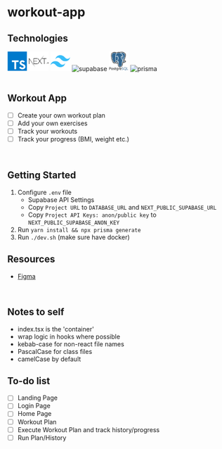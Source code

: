 # workout-app

## Technologies

<div>
  <img alt="typescript" width="45px" src="https://raw.githubusercontent.com/devicons/devicon/master/icons/typescript/typescript-original.svg">
  <img alt="next.js" width="45px" src="https://raw.githubusercontent.com/devicons/devicon/master/icons/nextjs/nextjs-original-wordmark.svg">
  <img alt="tailwindcss" width="45px" src="https://raw.githubusercontent.com/devicons/devicon/master/icons/tailwindcss/tailwindcss-plain.svg">
  <img alt="supabase" width="75px" src="https://supabase.com/_next/image?url=%2F_next%2Fstatic%2Fmedia%2Flogo-preview.50e72501.jpg&w=1920&q=75">
  <img alt="postgres" width="45px" src="https://raw.githubusercontent.com/devicons/devicon/master/icons/postgresql/postgresql-original-wordmark.svg">
  <img alt="prisma" width="60" src="https://logowik.com/content/uploads/images/prisma2244.jpg">
</div>

<br />

## Workout App

- [ ] Create your own workout plan
- [ ] Add your own exercises
- [ ] Track your workouts
- [ ] Track your progress (BMI, weight etc.)

<br />

## Getting Started

1. Configure `.env` file
   - Supabase API Settings
   - Copy `Project URL` to `DATABASE_URL` and `NEXT_PUBLIC_SUPABASE_URL`
   - Copy `Project API Keys: anon/public key` to `NEXT_PUBLIC_SUPABASE_ANON_KEY`
2. Run `yarn install && npx prisma generate`
3. Run `./dev.sh` (make sure have docker)

## Resources

- [Figma](https://www.figma.com/file/R0i3v0IsjhkOhDSYITeWHU/Workout-App?type=design&node-id=0%3A1&mode=design&t=4R5sghDXxfNWkufE-1)

<br />

## Notes to self

- index.tsx is the 'container'
- wrap logic in hooks where possible
- kebab-case for non-react file names
- PascalCase for class files
- camelCase by default

## To-do list

- [ ] Landing Page
- [ ] Login Page
- [ ] Home Page
- [ ] Workout Plan
- [ ] Execute Workout Plan and track history/progress
- [ ] Run Plan/History
